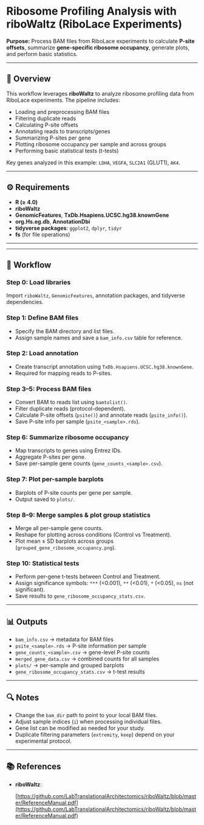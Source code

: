# Ribosome Profiling Analysis with riboWaltz (RiboLace Experiments)

**Purpose:** Process BAM files from RiboLace experiments to calculate **P-site offsets**, summarize **gene-specific ribosome occupancy**, generate plots, and perform basic statistics.

---

## 📌 Overview

This workflow leverages **riboWaltz** to analyze ribosome profiling data from RiboLace experiments. The pipeline includes:

- Loading and preprocessing BAM files  
- Filtering duplicate reads  
- Calculating P-site offsets  
- Annotating reads to transcripts/genes  
- Summarizing P-sites per gene  
- Plotting ribosome occupancy per sample and across groups  
- Performing basic statistical tests (t-tests)  

Key genes analyzed in this example: `LDHA`, `VEGFA`, `SLC2A1` (GLUT1), `AK4`.

---

## ⚙️ Requirements

- **R (≥ 4.0)**  
- **riboWaltz**  
- **GenomicFeatures**, **TxDb.Hsapiens.UCSC.hg38.knownGene**  
- **org.Hs.eg.db**, **AnnotationDbi**  
- **tidyverse packages**: `ggplot2`, `dplyr`, `tidyr`  
- **fs** (for file operations)  

---

---

## 🚀 Workflow

### Step 0: Load libraries
Import `riboWaltz`, `GenomicFeatures`, annotation packages, and tidyverse dependencies.

### Step 1: Define BAM files
- Specify the BAM directory and list files.  
- Assign sample names and save a `bam_info.csv` table for reference.

### Step 2: Load annotation
- Create transcript annotation using `TxDb.Hsapiens.UCSC.hg38.knownGene`.  
- Required for mapping reads to P-sites.

### Step 3–5: Process BAM files
- Convert BAM to reads list using `bamtolist()`.  
- Filter duplicate reads (protocol-dependent).  
- Calculate P-site offsets (`psite()`) and annotate reads (`psite_info()`).  
- Save P-site info per sample (`psite_<sample>.rds`).

### Step 6: Summarize ribosome occupancy
- Map transcripts to genes using Entrez IDs.  
- Aggregate P-sites per gene.  
- Save per-sample gene counts (`gene_counts_<sample>.csv`).

### Step 7: Plot per-sample barplots
- Barplots of P-site counts per gene per sample.  
- Output saved to `plots/`.

### Step 8–9: Merge samples & plot group statistics
- Merge all per-sample gene counts.  
- Reshape for plotting across conditions (Control vs Treatment).  
- Plot mean ± SD barplots across groups (`grouped_gene_ribosome_occupancy.png`).

### Step 10: Statistical tests
- Perform per-gene t-tests between Control and Treatment.  
- Assign significance symbols: `***` (<0.001), `**` (<0.01), `*` (<0.05), `ns` (not significant).  
- Save results to `gene_ribosome_occupancy_stats.csv`.

---

## 📊 Outputs

- `bam_info.csv` → metadata for BAM files  
- `psite_<sample>.rds` → P-site information per sample  
- `gene_counts_<sample>.csv` → gene-level P-site counts  
- `merged_gene_data.csv` → combined counts for all samples  
- `plots/` → per-sample and grouped barplots  
- `gene_ribosome_occupancy_stats.csv` → t-test results  

---

## 🔍 Notes

- Change the `bam_dir` path to point to your local BAM files.  
- Adjust sample indices (`i`) when processing individual files.  
- Gene list can be modified as needed for your study.  
- Duplicate filtering parameters (`extremity`, `keep`) depend on your experimental protocol.  

---

## 📚 References

- **riboWaltz**:
  
  [https://github.com/LabTranslationalArchitectomics/riboWaltz/blob/master/ReferenceManual.pdf](https://github.com/LabTranslationalArchitectomics/riboWaltz/blob/master/ReferenceManual.pdf)


